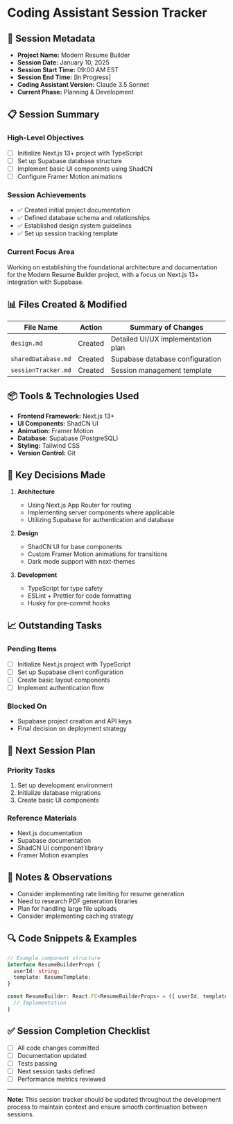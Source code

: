 # Coding Assistant Session Tracker

## 📆 Session Metadata

- **Project Name:** Modern Resume Builder
- **Session Date:** January 10, 2025
- **Session Start Time:** 09:00 AM EST
- **Session End Time:** [In Progress]
- **Coding Assistant Version:** Claude 3.5 Sonnet
- **Current Phase:** Planning & Development

## 📋 Session Summary

### High-Level Objectives
- [ ] Initialize Next.js 13+ project with TypeScript
- [ ] Set up Supabase database structure
- [ ] Implement basic UI components using ShadCN
- [ ] Configure Framer Motion animations

### Session Achievements
- ✅ Created initial project documentation
- ✅ Defined database schema and relationships
- ✅ Established design system guidelines
- ✅ Set up session tracking template

### Current Focus Area
Working on establishing the foundational architecture and documentation for the Modern Resume Builder project, with a focus on Next.js 13+ integration with Supabase.

## 📊 Files Created & Modified

| File Name | Action | Summary of Changes |
|-----------|--------|-------------------|
| `design.md` | Created | Detailed UI/UX implementation plan |
| `sharedDatabase.md` | Created | Supabase database configuration |
| `sessionTracker.md` | Created | Session management template |

## 📦 Tools & Technologies Used

- **Frontend Framework:** Next.js 13+
- **UI Components:** ShadCN UI
- **Animation:** Framer Motion
- **Database:** Supabase (PostgreSQL)
- **Styling:** Tailwind CSS
- **Version Control:** Git

## 📌 Key Decisions Made

1. **Architecture**
   - Using Next.js App Router for routing
   - Implementing server components where applicable
   - Utilizing Supabase for authentication and database

2. **Design**
   - ShadCN UI for base components
   - Custom Framer Motion animations for transitions
   - Dark mode support with next-themes

3. **Development**
   - TypeScript for type safety
   - ESLint + Prettier for code formatting
   - Husky for pre-commit hooks

## 📈 Outstanding Tasks

### Pending Items
- [ ] Initialize Next.js project with TypeScript
- [ ] Set up Supabase client configuration
- [ ] Create basic layout components
- [ ] Implement authentication flow

### Blocked On
- Supabase project creation and API keys
- Final decision on deployment strategy

## 🔄 Next Session Plan

### Priority Tasks
1. Set up development environment
2. Initialize database migrations
3. Create basic UI components

### Reference Materials
- Next.js documentation
- Supabase documentation
- ShadCN UI component library
- Framer Motion examples

## 📝 Notes & Observations

- Consider implementing rate limiting for resume generation
- Need to research PDF generation libraries
- Plan for handling large file uploads
- Consider implementing caching strategy

## 🔍 Code Snippets & Examples

```typescript
// Example component structure
interface ResumeBuilderProps {
  userId: string;
  template: ResumeTemplate;
}

const ResumeBuilder: React.FC<ResumeBuilderProps> = ({ userId, template }) => {
  // Implementation
}
```

## ✅ Session Completion Checklist

- [ ] All code changes committed
- [ ] Documentation updated
- [ ] Tests passing
- [ ] Next session tasks defined
- [ ] Performance metrics reviewed

---

**Note:** This session tracker should be updated throughout the development process to maintain context and ensure smooth continuation between sessions.